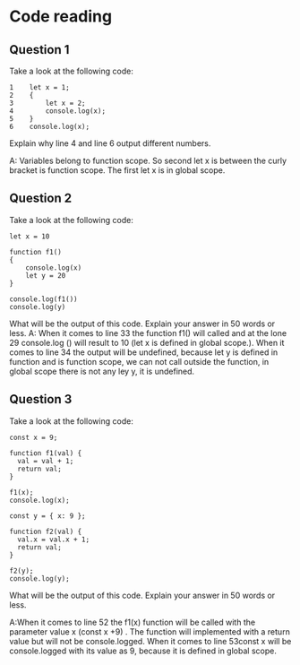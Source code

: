 # Code reading

## Question 1

Take a look at the following code:

```
1    let x = 1;
2    {
3        let x = 2;
4        console.log(x);
5    }
6    console.log(x);
```

Explain why line 4 and line 6 output different numbers.

A: Variables belong to function scope. So second let x is between the curly bracket is function scope. The first let x is in global scope.

## Question 2

Take a look at the following code:

```
let x = 10

function f1()
{
    console.log(x)
    let y = 20
}

console.log(f1())
console.log(y)
```

What will be the output of this code. Explain your answer in 50 words or less.
A: When it comes to line 33 the function f1() will called and at the lone 29 console.log () will result to 10 (let x is defined in global scope.). When it comes to line 34 the output will be undefined, because let y is defined in function and is function scope, we can not call outside the function, in global scope there is not any ley y, it is undefined. 

## Question 3

Take a look at the following code:

```
const x = 9;

function f1(val) {
  val = val + 1;
  return val;
}

f1(x);
console.log(x);

const y = { x: 9 };

function f2(val) {
  val.x = val.x + 1;
  return val;
}

f2(y);
console.log(y);
```

What will be the output of this code. Explain your answer in 50 words or less.

A:When it comes to line 52 the f1(x) function will be called with the parameter value x (const x +9) . The function will implemented with a return value but will not be console.logged. When it comes to line 53const x will be console.logged with its value as 9, because it is defined in global scope.
